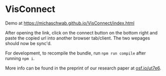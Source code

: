 # VisConnect

Demo at https://michaschwab.github.io/VisConnect/index.html

After opening the link, click on the connect button on the bottom right and paste the copied url into another browser tab/client.
The two wepages should now be sync'd.

For development, to recompile the bundle, run
`npm run compile` after running `npm i`.

More info can be found in the preprint of our research paper at [osf.io/ut7e6](https://osf.io/ut7e6/).
